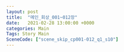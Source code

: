 ```yaml
---
layout: post
title:  "메인_회상_001~012장"
date:   2021-02-28 13:00:00 +0000
categories: Main
Tags: Story Main
SceneCode: ["scene_skip_cp001-012_q1_s10"]
---
```

